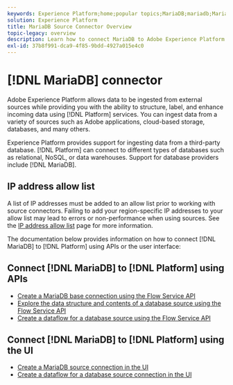 ```yaml
---
keywords: Experience Platform;home;popular topics;MariaDB;mariadb;Maria DB;maria db
solution: Experience Platform
title: MariaDB Source Connector Overview
topic-legacy: overview
description: Learn how to connect MariaDB to Adobe Experience Platform using APIs or the user interface.
exl-id: 37b8f991-dca9-4f85-9bdd-4927a015e4c0
---
```

# [!DNL MariaDB] connector

Adobe Experience Platform allows data to be ingested from external sources while providing you with the ability to structure, label, and enhance incoming data using [!DNL Platform] services. You can ingest data from a variety of sources such as Adobe applications, cloud-based storage, databases, and many others.

Experience Platform provides support for ingesting data from a third-party database. [!DNL Platform] can connect to different types of databases such as relational, NoSQL, or data warehouses. Support for database providers include [!DNL MariaDB].

## IP address allow list

A list of IP addresses must be added to an allow list prior to working with source connectors. Failing to add your region-specific IP addresses to your allow list may lead to errors or non-performance when using sources. See the [IP address allow list](../../ip-address-allow-list.md) page for more information.

The documentation below provides information on how to connect [!DNL MariaDB] to [!DNL Platform] using APIs or the user interface:

## Connect [!DNL MariaDB] to [!DNL Platform] using APIs

- [Create a MariaDB base connection using the Flow Service API](../../tutorials/api/create/databases/mariadb.md)
- [Explore the data structure and contents of a database source using the Flow Service API](../../tutorials/api/explore/database-nosql.md)
- [Create a dataflow for a database source using the Flow Service API](../../tutorials/api/collect/database-nosql.md)

## Connect [!DNL MariaDB] to [!DNL Platform] using the UI

- [Create a MariaDB source connection in the UI](../../tutorials/ui/create/databases/mariadb.md)
- [Create a dataflow for a database source connection in the UI](../../tutorials/ui/dataflow/databases.md)

